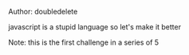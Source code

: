 Author: doubledelete

javascript is a stupid language so let's make it better

Note: this is the first challenge in a series of 5
